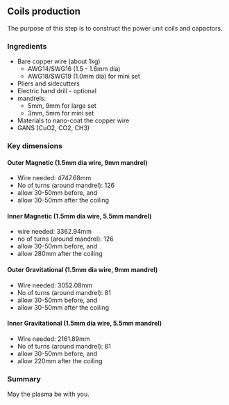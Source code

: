 ## Coils production

The purpose of this step is to construct the power unit coils and capactors.

### Ingredients
* Bare copper wire (about 1kg) 
  - AWG14/SWG16 (1.5 - 1.6mm dia)
  - AWG18/SWG19 (1.0mm dia) for mini set
* Pliers and sidecutters
* Electric hand drill - optional
* mandrels: 
  - 5mm, 9mm for large set
  - 3mm, 5mm for mini set
* Materials to nano-coat the copper wire
* GANS (CuO2, CO2, CH3)


### Key dimensions
#### Outer Magnetic (1.5mm dia wire, 9mm mandrel)
* Wire needed: 4747.68mm
* No of turns (around mandrel): 126
* allow 30-50mm before, and 
* allow 30-50mm after the coiling 

#### Inner Magnetic (1.5mm dia wire, 5.5mm mandrel)
* wire needed: 3362.94mm
* no of turns (around mandrel): 126
* allow 30-50mm before, and 
* allow 280mm after the coiling 

#### Outer Gravitational (1.5mm dia wire, 9mm mandrel)
* Wire needed: 3052.08mm
* No of turns (around mandrel): 81
* allow 30-50mm before, and 
* allow 30-50mm after the coiling 

#### Inner Gravitational (1.5mm dia wire, 5.5mm mandrel)
* Wire needed: 2161.89mm
* No of turns (around mandrel): 81
* allow 30-50mm before, and 
* allow 220mm after the coiling 




### Summary

May the plasma be with you.
